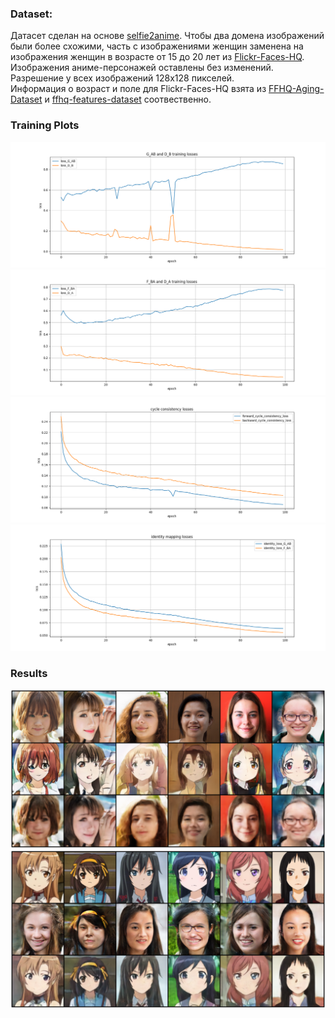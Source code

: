 ### Dataset:

Датасет сделан на основе [selfie2anime](https://www.kaggle.com/datasets/arnaud58/selfie2anime). Чтобы два домена изображений были более схожими, часть с изображениями женщин заменена на изображения женщин в возрасте от 15 до 20 лет из [Flickr-Faces-HQ](https://github.com/NVlabs/ffhq-dataset).  
Изображения аниме-персонажей оставлены без изменений. Разрешение у всех изображений 128x128 пикселей.  
Информация о возраст и поле для Flickr-Faces-HQ взята из [FFHQ-Aging-Dataset](https://github.com/royorel/FFHQ-Aging-Dataset)  и [ffhq-features-dataset](https://github.com/DCGM/ffhq-features-dataset) соотвественно.

### Training Plots

<img src="G_AB_D_B_losses.png">

<img src="F_BA_D_A_losses.png">

<img src="cycle_consistency_losses.png">

<img src="identity_mapping_losses.png">

### Results

<img src="image_AB.png">

<img src="image_BA.png">
